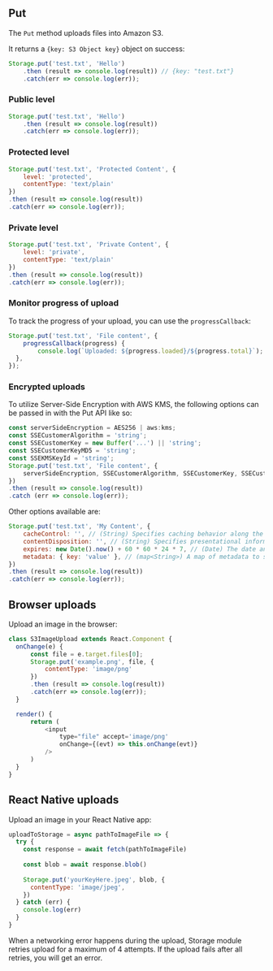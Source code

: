 ## Put
The `Put` method uploads files into Amazon S3.

It returns a `{key: S3 Object key}` object on success:

```javascript
Storage.put('test.txt', 'Hello')
    .then (result => console.log(result)) // {key: "test.txt"}
    .catch(err => console.log(err));
```

### Public level

```javascript
Storage.put('test.txt', 'Hello')
    .then (result => console.log(result))
    .catch(err => console.log(err));
```

### Protected level

```javascript
Storage.put('test.txt', 'Protected Content', {
    level: 'protected',
    contentType: 'text/plain'
})
.then (result => console.log(result))
.catch(err => console.log(err));
```

### Private level

```javascript
Storage.put('test.txt', 'Private Content', {
    level: 'private',
    contentType: 'text/plain'
})
.then (result => console.log(result))
.catch(err => console.log(err));
```

### Monitor progress of upload

To track the progress of your upload, you can use the ```progressCallback```: 

```javascript
Storage.put('test.txt', 'File content', {
    progressCallback(progress) {
        console.log(`Uploaded: ${progress.loaded}/${progress.total}`);
  },
});
```
### Encrypted uploads

To utilize Server-Side Encryption with AWS KMS, the following options can be passed in with the Put API like so:

```javascript
const serverSideEncryption = AES256 | aws:kms;
const SSECustomerAlgorithm = 'string';
const SSECustomerKey = new Buffer('...') || 'string';
const SSECustomerKeyMD5 = 'string';
const SSEKMSKeyId = 'string';
Storage.put('test.txt', 'File content', {
    serverSideEncryption, SSECustomerAlgorithm, SSECustomerKey, SSECustomerKeyMD5, SSEKMSKeyId
})
.then (result => console.log(result))
.catch (err => console.log(err));
```

Other options available are:

```javascript
Storage.put('test.txt', 'My Content', {
    cacheControl: '', // (String) Specifies caching behavior along the request/reply chain
    contentDisposition: '', // (String) Specifies presentational information for the object
    expires: new Date().now() + 60 * 60 * 24 * 7, // (Date) The date and time at which the object is no longer cacheable. ISO-8601 string, or a UNIX timestamp in seconds
    metadata: { key: 'value' }, // (map<String>) A map of metadata to store with the object in S3.
})
.then (result => console.log(result))
.catch(err => console.log(err));
```

## Browser uploads
Upload an image in the browser:

```javascript
class S3ImageUpload extends React.Component {
  onChange(e) {
      const file = e.target.files[0];
      Storage.put('example.png', file, {
          contentType: 'image/png'
      })
      .then (result => console.log(result))
      .catch(err => console.log(err));
  }

  render() {
      return (
          <input
              type="file" accept='image/png'
              onChange={(evt) => this.onChange(evt)}
          />
      )
  }
}
```

## React Native uploads
Upload an image in your React Native app:

```javascript
uploadToStorage = async pathToImageFile => {
  try {
    const response = await fetch(pathToImageFile)
    
    const blob = await response.blob()
    
    Storage.put('yourKeyHere.jpeg', blob, {
      contentType: 'image/jpeg',
    })
  } catch (err) {
    console.log(err)
  }
}
```

When a networking error happens during the upload, Storage module retries upload for a maximum of 4 attempts. If the upload fails after all retries, you will get an error.